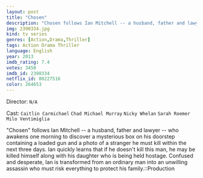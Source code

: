 ```yaml
---
layout: post
title: "Chosen"
description: "Chosen follows Ian Mitchell -- a husband, father and lawyer -- who awakens one morning to discover a mysterious box on his doorstep containing a loaded gun and a photo of a stranger he must kill within the next three days. Ian quickly learns that if he doesn't kill this man, he may be killed himself along with his daughter who is being held hostage. Confused and desperate, Ian is transformed from an ordinary man into an unwilling assassin who must risk everything to protect his family..."
img: 2390334.jpg
kind: tv series
genres: [Action,Drama,Thriller]
tags: Action Drama Thriller 
language: English
year: 2013
imdb_rating: 7.4
votes: 3458
imdb_id: 2390334
netflix_id: 80227516
color: 264653
---
```

Director: `N/A`  

Cast: `Caitlin Carmichael` `Chad Michael Murray` `Nicky Whelan` `Sarah Roemer` `Milo Ventimiglia` 

"Chosen" follows Ian Mitchell -- a husband, father and lawyer -- who awakens one morning to discover a mysterious box on his doorstep containing a loaded gun and a photo of a stranger he must kill within the next three days. Ian quickly learns that if he doesn't kill this man, he may be killed himself along with his daughter who is being held hostage. Confused and desperate, Ian is transformed from an ordinary man into an unwilling assassin who must risk everything to protect his family.::Production